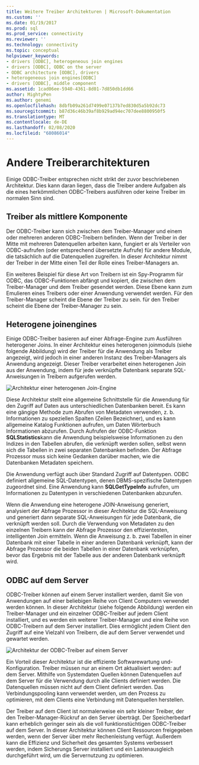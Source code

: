 ```yaml
---
title: Weitere Treiber Architekturen | Microsoft-Dokumentation
ms.custom: ''
ms.date: 01/19/2017
ms.prod: sql
ms.prod_service: connectivity
ms.reviewer: ''
ms.technology: connectivity
ms.topic: conceptual
helpviewer_keywords:
- drivers [ODBC], heterogeneous join engines
- drivers [ODBC], ODBC on the server
- ODBC architecture [ODBC], drivers
- heterogeneous join engines[ODBC]
- drivers [ODBC], middle component
ms.assetid: 1cad06ee-5940-4361-8d01-7d850db1dd66
author: MightyPen
ms.author: genemi
ms.openlocfilehash: 8dbfb09a261d7499e07137b7ed830d5a5b92dc73
ms.sourcegitcommit: b87d36c46b39af8b929ad94ec707dee8800950f5
ms.translationtype: MT
ms.contentlocale: de-DE
ms.lasthandoff: 02/08/2020
ms.locfileid: "68086014"
---
```

# <a name="other-driver-architectures"></a>Andere Treiberarchitekturen
Einige ODBC-Treiber entsprechen nicht strikt der zuvor beschriebenen Architektur. Dies kann daran liegen, dass die Treiber andere Aufgaben als die eines herkömmlichen ODBC-Treibers ausführen oder keine Treiber im normalen Sinn sind.  
  
## <a name="driver-as-a-middle-component"></a>Treiber als mittlere Komponente  
 Der ODBC-Treiber kann sich zwischen dem Treiber-Manager und einem oder mehreren anderen ODBC-Treibern befinden. Wenn der Treiber in der Mitte mit mehreren Datenquellen arbeiten kann, fungiert er als Verteiler von ODBC-aufrufen (oder entsprechend übersetzte Aufrufe) für andere Module, die tatsächlich auf die Datenquellen zugreifen. In dieser Architektur nimmt der Treiber in der Mitte einen Teil der Rolle eines Treiber-Managers an.  
  
 Ein weiteres Beispiel für diese Art von Treibern ist ein Spy-Programm für ODBC, das ODBC-Funktionen abfängt und kopiert, die zwischen dem Treiber-Manager und dem Treiber gesendet werden. Diese Ebene kann zum Emulieren eines Treibers oder einer Anwendung verwendet werden. Für den Treiber-Manager scheint die Ebene der Treiber zu sein. für den Treiber scheint die Ebene der Treiber-Manager zu sein.  
  
## <a name="heterogeneous-join-engines"></a>Heterogene joinengines  
 Einige ODBC-Treiber basieren auf einer Abfrage-Engine zum Ausführen heterogener Joins. In einer Architektur eines heterogenen joinmoduls (siehe folgende Abbildung) wird der Treiber für die Anwendung als Treiber angezeigt, wird jedoch in einer anderen Instanz des Treiber-Managers als Anwendung angezeigt. Dieser Treiber verarbeitet einen heterogenen Join aus der Anwendung, indem für jede verknüpfte Datenbank separate SQL-Anweisungen in Treibern aufgerufen werden.  
  
 ![Architektur einer heterogenen Join-Engine](../../odbc/reference/media/fig3-4.gif "Fig3-4")  
  
 Diese Architektur stellt eine allgemeine Schnittstelle für die Anwendung für den Zugriff auf Daten aus unterschiedlichen Datenbanken bereit. Es kann eine gängige Methode zum Abrufen von Metadaten verwenden, z. b. Informationen zu speziellen Spalten (Zeilen Bezeichner), und es kann allgemeine Katalog Funktionen aufrufen, um Daten Wörterbuch Informationen abzurufen. Durch Aufrufen der ODBC-Funktion **SQLStatistics**kann die Anwendung beispielsweise Informationen zu den Indizes in den Tabellen abrufen, die verknüpft werden sollen, selbst wenn sich die Tabellen in zwei separaten Datenbanken befinden. Der Abfrage Prozessor muss sich keine Gedanken darüber machen, wie die Datenbanken Metadaten speichern.  
  
 Die Anwendung verfügt auch über Standard Zugriff auf Datentypen. ODBC definiert allgemeine SQL-Datentypen, denen DBMS-spezifische Datentypen zugeordnet sind. Eine Anwendung kann **SQLGetTypeInfo** aufrufen, um Informationen zu Datentypen in verschiedenen Datenbanken abzurufen.  
  
 Wenn die Anwendung eine heterogene JOIN-Anweisung generiert, analysiert der Abfrage Prozessor in dieser Architektur die SQL-Anweisung und generiert dann separate SQL-Anweisungen für jede Datenbank, die verknüpft werden soll. Durch die Verwendung von Metadaten zu den einzelnen Treibern kann der Abfrage Prozessor den effizientesten, intelligenten Join ermitteln. Wenn die Anweisung z. b. zwei Tabellen in einer Datenbank mit einer Tabelle in einer anderen Datenbank verknüpft, kann der Abfrage Prozessor die beiden Tabellen in einer Datenbank verknüpfen, bevor das Ergebnis mit der Tabelle aus der anderen Datenbank verknüpft wird.  
  
## <a name="odbc-on-the-server"></a>ODBC auf dem Server  
 ODBC-Treiber können auf einem Server installiert werden, damit Sie von Anwendungen auf einer beliebigen Reihe von Client Computern verwendet werden können. In dieser Architektur (siehe folgende Abbildung) werden ein Treiber-Manager und ein einzelner ODBC-Treiber auf jedem Client installiert, und es werden ein weiterer Treiber-Manager und eine Reihe von ODBC-Treibern auf dem Server installiert. Dies ermöglicht jedem Client den Zugriff auf eine Vielzahl von Treibern, die auf dem Server verwendet und gewartet werden.  
  
 ![Architektur der ODBC-Treiber auf einem Server](../../odbc/reference/media/fig3-5.gif "FIG3-5")  
  
 Ein Vorteil dieser Architektur ist die effiziente Softwarewartung und-Konfiguration. Treiber müssen nur an einem Ort aktualisiert werden: auf dem Server. Mithilfe von Systemdaten Quellen können Datenquellen auf dem Server für die Verwendung durch alle Clients definiert werden. Die Datenquellen müssen nicht auf dem Client definiert werden. Das Verbindungspooling kann verwendet werden, um den Prozess zu optimieren, mit dem Clients eine Verbindung mit Datenquellen herstellen.  
  
 Der Treiber auf dem Client ist normalerweise ein sehr kleiner Treiber, der den Treiber-Manager-Rückruf an den Server überträgt. Der Speicherbedarf kann erheblich geringer sein als die voll funktionstüchtigen ODBC-Treiber auf dem Server. In dieser Architektur können Client Ressourcen freigegeben werden, wenn der Server über mehr Rechenleistung verfügt. Außerdem kann die Effizienz und Sicherheit des gesamten Systems verbessert werden, indem Sicherungs Server installiert und ein Lastenausgleich durchgeführt wird, um die Servernutzung zu optimieren.
